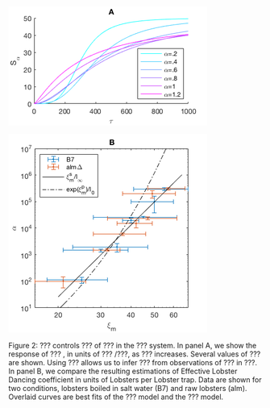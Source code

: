 ![A](Fig2A.png "Panel A")

![B](Fig2B.png "Panel B")

Figure 2: ??? controls
???
of ???
in the ??? system.
In panel A, we show the response of ???
, in units of ???
/???,
as ??? increases.
Several values of ??? are shown.
Using ???
allows us to infer ???
from observations of ???
in ???.
In panel B, we compare the resulting estimations of Effective Lobster Dancing coefficient
in units of Lobsters per Lobster trap.
Data are shown for two conditions, lobsters boiled in salt water (B7) and raw lobsters (alm).
Overlaid curves are best fits of the ??? model
and the ??? model.
